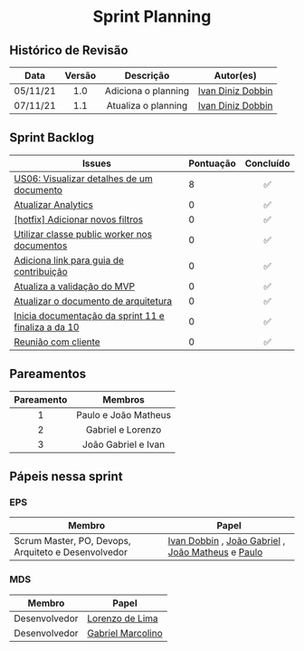 <h1 style="text-align: center">Sprint Planning</h1>

## Histórico de Revisão
| Data | Versão | Descrição | Autor(es)|
|:----:|:------:|:---------:|:--------:|
| 05/11/21 | 1.0 | Adiciona o planning | [Ivan Diniz Dobbin](https://github.com/darmsDD)|
| 07/11/21 | 1.1 | Atualiza o planning | [Ivan Diniz Dobbin](https://github.com/darmsDD)|


## Sprint Backlog
Issues | Pontuação | Concluído
------------ | -------------- | :--------:
[US06: Visualizar detalhes de um documento](https://github.com/fga-eps-mds/2021.1-pc-go1/issues/53) | 8 |  :white_check_mark:
[Atualizar Analytics](https://github.com/fga-eps-mds/2021.1-pc-go1/issues/142) | 0 |  :white_check_mark:
[[hotfix] Adicionar novos filtros](https://github.com/fga-eps-mds/2021.1-pc-go1/issues/149) | 0 | :white_check_mark:
[Utilizar classe public worker nos documentos](https://github.com/fga-eps-mds/2021.1-pc-go1/issues/175) | 0 | :white_check_mark:
[Adiciona link para guia de contribuição](https://github.com/fga-eps-mds/2021.1-pc-go1/issues/184) | 0 | :white_check_mark:
[Atualiza a validação do MVP](https://github.com/fga-eps-mds/2021.1-pc-go1/issues/183) | 0 | :white_check_mark:
[Atualizar o documento de arquitetura](https://github.com/fga-eps-mds/2021.1-pc-go1/issues/158) | 0 | :white_check_mark:
[Inicia documentação da sprint 11 e finaliza a da 10](https://github.com/fga-eps-mds/2021.1-pc-go1/issues/182) | 0 |  :white_check_mark:
[Reunião com cliente](https://github.com/fga-eps-mds/2021.1-pc-go1/issues/185) | 0 |  :white_check_mark:


## Pareamentos

| Pareamento | Membros
|:--------: | :-------:
| 1 | Paulo  e João Matheus
| 2 | Gabriel e Lorenzo
| 3 | João Gabriel e Ivan

## Pápeis nessa sprint

### EPS
Membro| Papel
------------ | --------------
Scrum Master, PO, Devops, Arquiteto e Desenvolvedor | [Ivan Dobbin](https://github.com/darmsDD) , [João Gabriel](https://github.com/bielrossi15) , [João Matheus](https://github.com/J-Matheus) e  [Paulo](https://github.com/PauloVitorRocha) 


### MDS
Membro| Papel
------------ | --------------
Desenvolvedor | [Lorenzo de Lima](https://github.com/lorenzo7377)
Desenvolvedor | [Gabriel Marcolino](https://github.com/GabrielMR360)